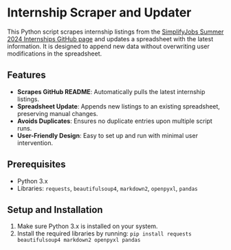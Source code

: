 # Internship Scraper and Updater

This Python script scrapes internship listings from the [SimplifyJobs Summer 2024 Internships GitHub page](https://github.com/SimplifyJobs/Summer2024-Internships/blob/dev/README.md) and updates a spreadsheet with the latest information. It is designed to append new data without overwriting user modifications in the spreadsheet.

## Features

- **Scrapes GitHub README**: Automatically pulls the latest internship listings.
- **Spreadsheet Update**: Appends new listings to an existing spreadsheet, preserving manual changes.
- **Avoids Duplicates**: Ensures no duplicate entries upon multiple script runs.
- **User-Friendly Design**: Easy to set up and run with minimal user intervention.

## Prerequisites

- Python 3.x
- Libraries: `requests`, `beautifulsoup4`, `markdown2`, `openpyxl`, `pandas`

## Setup and Installation

1. Make sure Python 3.x is installed on your system.
2. Install the required libraries by running:
   ```pip install requests beautifulsoup4 markdown2 openpyxl pandas```
